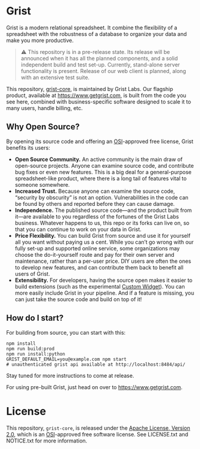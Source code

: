 # Grist

Grist is a modern relational spreadsheet. It combine the flexibility of a spreadsheet with the
robustness of a database to organize your data and make you more productive.

> :warning: This repository is in a pre-release state. Its release will be announced when it has
all the planned components, and a solid independent build and test set-up. Currently, stand-alone
server functionality is present. Release of our web client is planned, along with an extensive
test suite.

This repository, [grist-core](https://github.com/gristlabs/grist-core), is maintained by Grist
Labs. Our flagship product, available at https://www.getgrist.com, is built from the code you see
here, combined with business-specific software designed to scale it to many users, handle billing,
etc.

## Why Open Source?

By opening its source code and offering an [OSI](https://opensource.org/)-approved free license,
Grist benefits its users:

- **Open Source Community.** An active community is the main draw of open-source projects. Anyone
  can examine source code, and contribute bug fixes or even new features. This is a big deal for a
  general-purpose spreadsheet-like product, where there is a long tail of features vital to
  someone somewhere.
- **Increased Trust.** Because anyone can examine the source code, “security by obscurity” is not
  an option. Vulnerabilities in the code can be found by others and reported before they can cause
  damage.
- **Independence.** The published source code—and the product built from it—are available to you
  regardless of the fortunes of the Grist Labs business. Whatever happens to us, this repo or its
  forks can live on, so that you can continue to work on your data in Grist.
- **Price Flexibility.** You can build Grist from source and use it for yourself all you want
  without paying us a cent. While you can’t go wrong with our fully set-up and supported online
  service, some organizations may choose the do-it-yourself route and pay for their own server and
  maintenance, rather than a per-user price. DIY users are often the ones to develop new features,
  and can contribute them back to benefit all users of Grist.
- **Extensibility.** For developers, having the source open makes it easier to build extensions (such as the
  experimental [Custom Widget](https://support.getgrist.com/widget-custom/)). You can more easily
  include Grist in your pipeline. And if a feature is missing, you can just take the source code and
  build on top of it!

## How do I start?

For building from source, you can start with this:

    npm install
    npm run build:prod
    npm run install:python
    GRIST_DEFAULT_EMAIL=you@example.com npm start
    # unauthenticated grist api available at http://localhost:8484/api/

Stay tuned for more instructions to come at release.

For using pre-built Grist, just head on over to <https://www.getgrist.com>.

# License

This repository, `grist-core`, is released under the [Apache License, Version
2.0](http://www.apache.org/licenses/LICENSE-2.0), which is an
[OSI](https://opensource.org/)-approved free software license. See LICENSE.txt and NOTICE.txt for
more information.
